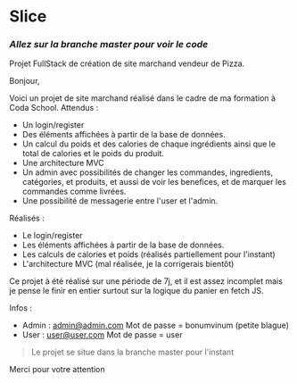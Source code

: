 # Slice
### *Allez sur la branche master pour voir le code*
Projet FullStack de création de site marchand vendeur de Pizza.

Bonjour,

Voici un projet de site marchand réalisé dans le cadre de ma formation à Coda School.
Attendus :
- Un login/register
- Des éléments affichées à partir de la base de données.
- Un calcul du poids et des calories de chaque ingrédients ainsi que le total de calories et le poids du produit.
- Une architecture MVC
- Un admin avec possibilités de changer les commandes, ingredients, catégories, et produits, et aussi de voir les benefices, et de marquer les commandes comme livrées.
- Une possibilité de messagerie entre l'user et l'admin.

Réalisés :
- Le login/register
- Les éléments affichées à partir de la base de données.
- Les calculs de calories et poids (réalisés partiellement pour l'instant)
- L'architecture MVC (mal réalisée, je la corrigerais bientôt)

Ce projet à été réalisé sur une période de 7j, et il est assez incomplet mais je pense le finir en entier surtout sur la logique du panier en fetch JS.

Infos :
- Admin : admin@admin.com
  Mot de passe = bonumvinum (petite blague)
- User : user@user.com
  Mot de passe = user


> Le projet se situe dans la branche master pour l'instant

Merci pour votre attention
